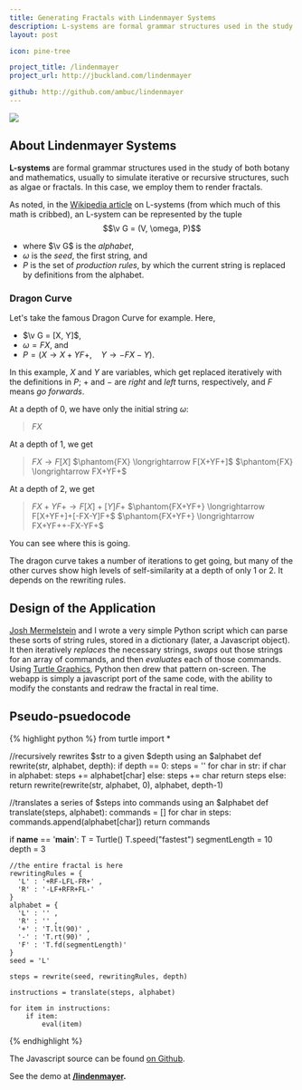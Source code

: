 ```yaml
---
title: Generating Fractals with Lindenmayer Systems
description: L-systems are formal grammar structures used in the study of both botany and mathematics, usually to simulate iterative or recursive structures, such as algae or fractals. In this case, we employ them to render fractals.
layout: post

icon: pine-tree

project_title: /lindenmayer
project_url: http://jbuckland.com/lindenmayer

github: http://github.com/ambuc/lindenmayer
---
```


[<img src="/images/lindenmayer_thumbnail.png">](/lindenmayer)


## About Lindenmayer Systems

**L-systems** are formal grammar structures used in the study of both botany and mathematics, usually to simulate iterative or recursive structures, such as algae or fractals. In this case, we employ them to render fractals.

As noted, in the [Wikipedia article](https://en.wikipedia.org/wiki/L-system) on L-systems (from which much of this math is cribbed), an L-system can be represented by the tuple $$\v G = (V, \omega, P)$$

- where $\v G$ is the _alphabet_,
- $\omega$ is the _seed_, the first string, and
- $P$ is the set of _production rules_, by which the current string is replaced by definitions from the alphabet.

### Dragon Curve

Let's take the famous Dragon Curve for example. Here,

- $\v G = [X, Y]$,
- $\omega = FX$, and
- $P = (X \longrightarrow X+YF+,\quad Y \longrightarrow -FX-Y)$.

In this example, $X$ and $Y$ are variables, which get replaced iteratively with the definitions in $P$; $+$ and $-$ are _right_ and _left_ turns, respectively, and $F$ means _go forwards_.

At a depth of 0, we have only the initial string $\omega$:

> $FX$

At a depth of 1, we get

> $FX \longrightarrow F[X]$
> $\phantom{FX} \longrightarrow F[X+YF+]$
> $\phantom{FX} \longrightarrow FX+YF+$

At a depth of 2, we get

> $FX+YF+ \longrightarrow F[X]+[Y]F+$
> $\phantom{FX+YF+} \longrightarrow F[X+YF+]+[-FX-Y]F+$
> $\phantom{FX+YF+} \longrightarrow FX+YF++-FX-YF+$

You can see where this is going.

The dragon curve takes a number of iterations to get going, but many of the other curves show high levels of self-similarity at a depth of only 1 or 2. It depends on the rewriting rules.

## Design of the Application

[Josh Mermelstein](https://github.com/JoshMermel) and I wrote a very simple Python script which can parse these sorts of string rules, stored in a dictionary (later, a Javascript object). It then iteratively *replaces* the necessary strings, *swaps* out those strings for an array of commands, and then *evaluates* each of those commands. Using [Turtle Graphics](https://en.wikipedia.org/wiki/Turtle_graphics), Python then drew that pattern on-screen. The webapp is simply a javascript port of the same code, with the ability to modify the constants and redraw the fractal in real time.

## Pseudo-psuedocode
{% highlight python %}
from turtle import *

//recursively rewrites $str to a given $depth using an $alphabet
def rewrite(str, alphabet, depth):
    if depth == 0:
        steps = ''
        for char in str:
            if char in alphabet:
                steps += alphabet[char]
            else:
                steps += char
        return steps
    else:
        return rewrite(rewrite(str, alphabet, 0), alphabet, depth-1)

//translates a series of $steps into commands using an $alphabet
def translate(steps, alphabet):
    commands = []
    for char in steps:
        commands.append(alphabet[char])
    return commands

if __name__ == '__main__':
    T = Turtle()
    T.speed("fastest")
    segmentLength = 10
    depth = 3

    //the entire fractal is here
    rewritingRules = {
      'L' : '+RF-LFL-FR+' ,
      'R' : '-LF+RFR+FL-'
    }
    alphabet = {
      'L' : '' ,
      'R' : '' ,
      '+' : 'T.lt(90)' ,
      '-' : 'T.rt(90)' ,
      'F' : 'T.fd(segmentLength)'
    }
    seed = 'L'

    steps = rewrite(seed, rewritingRules, depth)

    instructions = translate(steps, alphabet)

    for item in instructions:
        if item:
            eval(item)
{% endhighlight %}

The Javascript source can be found [on Github](https://github.com/ambuc/lindenmayer/tree/gh-pages).


See the demo at **[/lindenmayer](/lindenmayer).**
